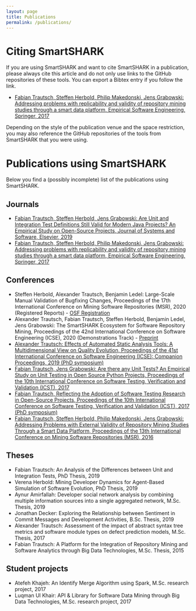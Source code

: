 ```yaml
---
layout: page
title: Publications
permalink: /publications/
---
```


# Citing SmartSHARK

If you are using SmartSHARK and want to cite SmartSHARK in a publication, please always cite this article and do not only use links to the GitHub repositories of these tools. You can export a Bibtex entry if you follow the link.
- [Fabian Trautsch, Steffen Herbold, Philip Makedonski, Jens Grabowski: Addressing problems with replicability and validity of repository mining studies through a smart data platform, Empirical Software Engineering, Springer, 2017](https://doi.org/10.1007/s10664-017-9537-x)

Depending on the style of the publication venue and the space restriction, you may also reference the GitHub repositories of the tools from SmartSHARK that you were using. 

# Publications using SmartSHARK

Below you find a (possibly incomplete) list of the publications using SmartSHARK. 

## Journals

- [Fabian Trautsch, Steffen Herbold, Jens Grabowski: Are Unit and Integration Test Definitions Still Valid for Modern Java Projects? An Empirical Study on Open-Source Projects, Journal of Systems and Software, Elsevier, 2019](https://doi.org/10.1016/j.jss.2019.110421)
- [Fabian Trautsch, Steffen Herbold, Philip Makedonski, Jens Grabowski: Addressing problems with replicability and validity of repository mining studies through a smart data platform, Empirical Software Engineering, Springer, 2017](https://doi.org/10.1007/s10664-017-9537-x)

## Conferences

- Steffen Herbold, Alexander Trautsch, Benjamin Ledel: Large-Scale Manual Validation of Bugfixing Changes, Proceedings of the 17th International Conference on Mining Software Repositories (MSR), 2020 (Registered Reports) - [OSF Registration](https://osf.io/acnwk)
- Alexander Trautsch, Fabian Trautsch, Steffen Herbold, Benjamin Ledel, Jens Grabowski: The SmartSHARK Ecosystem for Software Repository Mining, Proceedings of the 42nd International Conference on Software Engineering (ICSE), 2020 (Demonstrations Track) - [Preprint](https://arxiv.org/abs/2001.01606)
- [Alexander Trautsch: Effects of Automated Static Analysis Tools: A Multidimensional View on Quality Evolution, Proceedings of the 41st International Conference on Software Engineering (ICSE): Companion Proceedings, 2019 (PhD symposium)](https://doi.org/10.1109/ICSE-Companion.2019.00075)
- [Fabian Trautsch, Jens Grabowski: Are there any Unit Tests? An Empirical Study on Unit Testing in Open Source Python Projects, Proceedings of the 10th International Conference on Software Testing, Verification and Validation (ICST), 2017](https://doi.org/10.1109/ICST.2017.26)
- [Fabian Trautsch, Reflecting the Adoption of Software Testing Research in Open-Source Projects, Proceedings of the 10th International Conference on Software Testing, Verification and Validation (ICST), 2017 (PhD symposium)](https://doi.org/10.1109/ICST.2017.77)
- [Fabian Trautsch, Steffen Herbold, Philip Makedonski, Jens Grabowski: Addressing Problems with External Validity of Repository Mining Studies Through a Smart Data Platform, Proceedings of the 13th International Conference on Mining Software Repositories (MSR), 2016](https://doi.org/10.1145/2901739.2901753)

## Theses

- Fabian Trautsch: An Analysis of the Differences between Unit and Integration Tests, PhD Thesis, 2019
- Verena Herbold: Mining Developer Dynamics for Agent-Based Simulation of Software Evolution, PhD Thesis, 2019
- Aynur Amirfallah: Developer social network analysis by combining multiple information sources into a single aggregated network, M.Sc. Thesis, 2019
- Jonathan Decker: Exploring the Relationship between Sentiment in Commit Messages and Development Activities, B.Sc. Thesis, 2019
- Alexander Trautsch: Assessment of the impact of abstract syntax tree metrics and software module types on defect prediction models, M.Sc. Thesis, 2017
- Fabian Trautsch: A Platform for the Integration of Repository Mining and Software Analytics through Big Data Technologies, M.Sc. Thesis, 2015

## Student projects

- Atefeh Khajeh: An Identify Merge Algorithm using Spark, M.Sc. research project, 2017
- Luqman Ul Khair: API & Library for Software Data Mining through Big Data Technologies, M.Sc. research project, 2017
